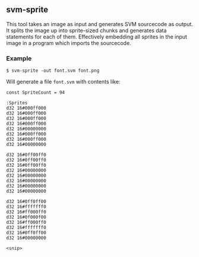 ## svm-sprite

This tool takes an image as input and generates SVM sourcecode as output.
It splits the image up into sprite-sized chunks and generates data statements
for each of them. Effectively embedding all sprites in the input image in
a program which imports the sourcecode.


### Example

    $ svm-sprite -out font.svm font.png

Will generate a file `font.svm` with contents like:

    const SpriteCount = 94

    :Sprites
    d32 16#000ff000
    d32 16#000ff000
    d32 16#000ff000
    d32 16#000ff000
    d32 16#00000000
    d32 16#000ff000
    d32 16#000ff000
    d32 16#00000000

    d32 16#0ff00ff0
    d32 16#0ff00ff0
    d32 16#0ff00ff0
    d32 16#00000000
    d32 16#00000000
    d32 16#00000000
    d32 16#00000000
    d32 16#00000000

    d32 16#0ff0ff00
    d32 16#fffffff0
    d32 16#ff000ff0
    d32 16#0f000f00
    d32 16#ff000ff0
    d32 16#fffffff0
    d32 16#0ff0ff00
    d32 16#00000000

    <snip>